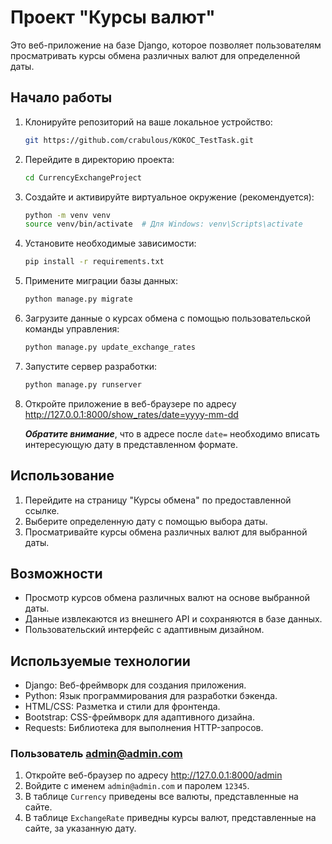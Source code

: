 # Проект "Курсы валют"

Это веб-приложение на базе Django, которое позволяет пользователям просматривать курсы обмена различных валют для определенной даты.

## Начало работы

1. Клонируйте репозиторий на ваше локальное устройство:

   ```bash
   git https://github.com/crabulous/KOKOC_TestTask.git
   ```

2. Перейдите в директорию проекта:

   ```bash
   cd CurrencyExchangeProject
   ```

3. Создайте и активируйте виртуальное окружение (рекомендуется):

   ```bash
   python -m venv venv
   source venv/bin/activate  # Для Windows: venv\Scripts\activate
   ```

4. Установите необходимые зависимости:

   ```bash
   pip install -r requirements.txt
   ```

5. Примените миграции базы данных:

   ```bash
   python manage.py migrate
   ```

6. Загрузите данные о курсах обмена с помощью пользовательской команды управления:

   ```bash
   python manage.py update_exchange_rates
   ```

7. Запустите сервер разработки:

   ```bash
   python manage.py runserver
   ```

8. Откройте приложение в веб-браузере по адресу http://127.0.0.1:8000/show_rates/date=yyyy-mm-dd

    ___Обратите внимание___, что в адресе после `date=` необходимо вписать интересующую дату в представленном формате.

## Использование

1. Перейдите на страницу "Курсы обмена" по предоставленной ссылке.
2. Выберите определенную дату с помощью выбора даты.
3. Просматривайте курсы обмена различных валют для выбранной даты.

## Возможности

- Просмотр курсов обмена различных валют на основе выбранной даты.
- Данные извлекаются из внешнего API и сохраняются в базе данных.
- Пользовательский интерфейс с адаптивным дизайном.

## Используемые технологии

- Django: Веб-фреймворк для создания приложения.
- Python: Язык программирования для разработки бэкенда.
- HTML/CSS: Разметка и стили для фронтенда.
- Bootstrap: CSS-фреймворк для адаптивного дизайна.
- Requests: Библиотека для выполнения HTTP-запросов.


### Пользователь admin@admin.com

1. Откройте веб-браузер по адресу http://127.0.0.1:8000/admin
2. Войдите с именем `admin@admin.com` и паролем `12345`.
3. В таблице `Currency` приведены все валюты, представленные на сайте.
4. В таблице `ExchangeRate` приведны курсы валют, представленные на сайте, за указанную дату.